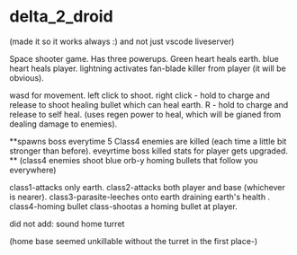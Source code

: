 # delta_2_droid

(made it so it works always :) and not just vscode liveserver)

Space shooter game.
Has three powerups.
Green heart heals earth.
blue heart heals player.
lightning activates fan-blade killer from player (it will be obvious).

wasd for movement.
left click to shoot.
right click - hold to charge and release to shoot healing bullet which can heal earth.
R - hold to charge and release to self heal.
(uses regen power to heal, which will be gianed from dealing damage to enemies).

**spawns boss everytime 5 Class4 enemies are killed (each time a little bit stronger than before).
eveyrtime boss killed stats for player gets upgraded.
**
(class4 enemies shoot blue orb-y homing bullets that follow you everywhere)

class1-attacks only earth.
class2-attacks both player and base (whichever is nearer).
class3-parasite-leeches onto earth draining earth's health .
class4-homing bullet class-shootas a homing bullet at player.


did not add:
  sound
  home turret
  
  (home base seemed unkillable without the turret in the first place-)
